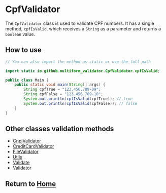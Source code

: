 # CpfValidator

The `CpfValidator` class is used to validate CPF numbers. It has a single method, `cpfIsValid`, which receives
a `String` as a parameter and returns a `boolean` value.

## How to use

```java
// You can also import the method as static or use the full path

import static io.github.multiform_validator.CpfValidator.cpfIsValid;

public class Main {
    public static void main(String[] args) {
        String cpfTrue = "123.456.789-09";
        String cpfFalse = "123.456.789-10";
        System.out.println(cpfIsValid(cpfTrue)); // true
        System.out.println(cpfIsValid(cpfFalse)); // false
    }
}
```

## Other classes validation methods

- [CnpjValidator](https://multiform-validator.github.io/java/classes/CnpjValidator)
- [CreditCardValidator](https://multiform-validator.github.io/java/classes/CreditCardValidator)
- [FileValidator](https://multiform-validator.github.io/java/classes/FileValidator)
- [Utils](https://multiform-validator.github.io/java/classes/Utils)
- [Validate](https://multiform-validator.github.io/java/classes/Validate)
- [Validator](https://multiform-validator.github.io/java/classes/Validator)

## Return to [Home](https://multiform-validator.github.io/java/)